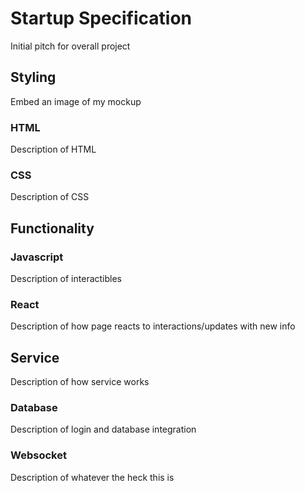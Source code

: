 # Startup Specification

Initial pitch for overall project

## Styling

Embed an image of my mockup

### HTML

Description of HTML

### CSS

Description of CSS

## Functionality

### Javascript

Description of interactibles

### React

Description of how page reacts to interactions/updates with new info

## Service

Description of how service works

### Database

Description of login and database integration

### Websocket

Description of whatever the heck this is
